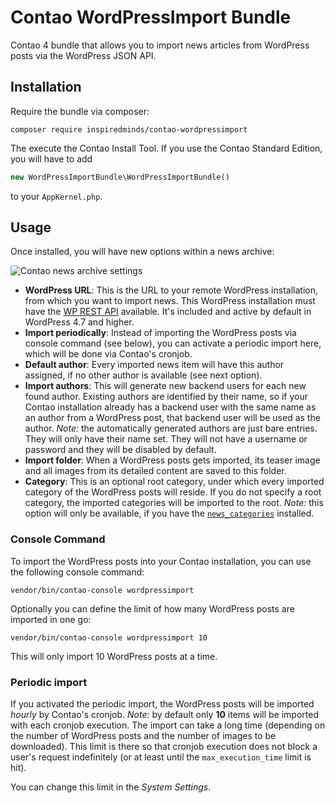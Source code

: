 Contao WordPressImport Bundle
=====================

Contao 4 bundle that allows you to import news articles from WordPress posts via the WordPress JSON API.

## Installation

Require the bundle via composer:
```
composer require inspiredminds/contao-wordpressimport
```
The execute the Contao Install Tool. If you use the Contao Standard Edition, you will have to add
```php
new WordPressImportBundle\WordPressImportBundle()
```
to your `AppKernel.php`.

## Usage

Once installed, you will have new options within a news archive:

![Contao news archive settings](https://github.com/inspiredminds/contao-wordpressimport/raw/master/newsarchive-settings.png)

* __WordPress URL__: This is the URL to your remote WordPress installation, from which you want to import news. This WordPress installation must have the [WP REST API](http://v2.wp-api.org/) available. It's included and active by default in WordPress 4.7 and higher.
* __Import periodically__: Instead of importing the WordPress posts via console command (see below), you can activate a periodic import here, which will be done via Contao's cronjob.
* __Default author__: Every imported news item will have this author assigned, if no other author is available (see next option).
* __Import authors__: This will generate new backend users for each new found author. Existing authors are identified by their name, so if your Contao installation already has a backend user with the same name as an author from a WordPress post, that backend user will be used as the author. _Note:_ the automatically generated authors are just bare entries. They will only have their name set. They will not have a username or password and they will be disabled by default.
* __Import folder__: When a WordPress posts gets imported, its teaser image and all images from its detailed content are saved to this folder.
* __Category__: This is an optional root category, under which every imported category of the WordPress posts will reside. If you do not specify a root category, the imported categories will be imported to the root. _Note:_ this option will only be available, if you have the [`news_categories`](https://github.com/codefog/contao-news_categories) installed.

### Console Command

To import the WordPress posts into your Contao installation, you can use the following console command:
```
vendor/bin/contao-console wordpressimport
```
Optionally you can define the limit of how many WordPress posts are imported in one go:
```
vendor/bin/contao-console wordpressimport 10
```
This will only import 10 WordPress posts at a time.

### Periodic import

If you activated the periodic import, the WordPress posts will be imported _hourly_ by Contao's cronjob. _Note:_ by default only __10__ items will be imported with each cronjob execution. The import can take a long time (depending on the number of WordPress posts and the number of images to be downloaded). This limit is there so that cronjob execution does not block a user's request indefinitely (or at least until the `max_execution_time` limit is hit).

You can change this limit in the _System Settings_.
